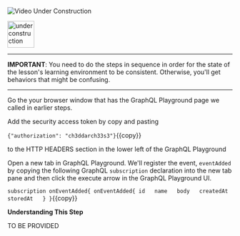 ![Video Under Construction](https://raw.githubusercontent.com/reselbob/katacoda-scenarios/master/understanding-graphql-using-imbob/images/video-under-construction.jpg)
 
 <img src="http://www.gosc.org/_Media/under-construction-yellow-d_med.png" width="60" alt="under construction" />

------

**IMPORTANT**: You need to do the steps in sequence in order for the state of the lesson's learning environment to be
consistent. Otherwise, you'll get behaviors that might be confusing.

------

Go the your browser window that has the GraphQL Playground page we called in earlier steps.

Add the security access token by copy and pasting

`{"authorization": "ch3ddarch33s3"}`{{copy}}

to the HTTP HEADERS section in the lower left of the GraphQL Playground

Open a new tab in GraphQL Playground. We'll register the event, `eventAdded` by copying the following
GraphQL `subscription` declaration into the new tab pane and then click the execute arrow in the GraphQL
Playground UI.

`
subscription onEventAdded{
  onEventAdded{
    id  
    name  
    body  
    createdAt  
    storedAt  
  }
}
`{{copy}}

**Understanding This Step**

TO BE PROVIDED

